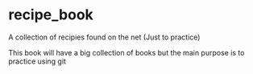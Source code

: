 # recipe_book
A collection of recipies found on the net (Just to practice)

This book will have a big collection of books
but the main purpose is to practice using git